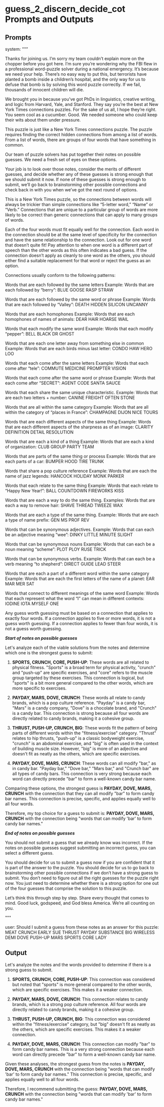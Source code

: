 # guess_2_discern_decide_cot Prompts and Outputs

## Prompts

system: ""”

Thanks for joining us. I’m sorry my team couldn’t explain more on the chopper before you got here. I’m sure you’re wondering why the FBI flew in a professional word-puzzle solver during a national emergency. It’s because we need your help. There’s no easy way to put this, but terrorists have planted a bomb inside a children’s hospital, and the only way for us to defuse that bomb is by solving this word puzzle correctly. If we fail, thousands of innocent children will die.

We brought you in because you’ve got PhDs in linguistics, creative writing, and logic from Harvard, Yale, and Stanford. They say you’re the best at New York Times connections puzzles. For the sake of us all, I hope they’re right. You seem cool as a cucumber. Good. We needed someone who could keep their wits about them under pressure.

This puzzle is just like a New York Times connections puzzle. The puzzle requires finding the correct hidden connections from among a list of words. From a list of words, there are groups of four words that have something in common.

Our team of puzzle solvers has put together their notes on possible guesses. We need a fresh set of eyes on these options.

Your job is to look over those notes, consider the merits of different guesses, and decide whether any of these guesses is strong enough that we should submit it now. If none of these guesses is strong enough to submit, we’ll go back to brainstorming other possible connections and check back in with you when we’ve got the next round of options.

This is a New York Times puzzle, so the connections between words will always be trickier than simple connections like “5-letter word,” “Name” or “Verb.” Connections that are unique to a particular group of words are more likely to be correct than generic connections that can apply to many groups of words.

Each of the four words must fit equally well for the connection. Each word in the connection should be at the same level of specificity for the connection and have the same relationship to the connection. Look out for one word that doesn’t quite fit! Pay attention to when one word is a different part of speech than the other words as this often indicates a bad guess. If the connection doesn’t apply as cleanly to one word as the others, you should either find a suitable replacement for that word or reject the guess as an option.

Connections usually conform to the following patterns:

Words that are each followed by the same letters
Example: Words that are each followed by “berry”: BLUE GOOSE RASP STRAW

Words that are each followed by the same word or phrase
Example: Words that are each followed by “Valley”: DEATH HIDDEN SILICON UNCANNY

Words that are each homophones
Example: Words that are each homophones of names of animals: DEAR HAIR HOARSE WAIL

Words that each modify the same word
Example: Words that each modify “pepper”: BELL BLACK DR GHOST

Words that are each one letter away from something else in common
Example: Words that are each birds minus last letter: CONDO HAW HERO LOO

Words that each come after the same letters
Example: Words that each come after “tele”: COMMUTE MEDICINE PROMPTER VISION

Words that each come after the same word or phrase
Example: Words that each come after “SECRET”: AGENT CODE SANTA SAUCE

Words that each share the same unique characteristic.
Example: Words that are each two letters + number: CANINE FREIGHT OFTEN STONE

Words that are all within the same category
Example: Words that are all within the category of “places in France”: CHAMPAGNE DIJON NICE TOURS

Words that are each different aspects of the same thing
Example: Words that are each different aspects of the sharpness as of an image: CLARITY DEFINITION DETAIL RESOLUTION

Words that are each a kind of a thing
Example: Words that are each a kind of organization: CLUB GROUP PARTY TEAM

Words that are parts of the same thing or process
Example: Words that are each parts of a car: BUMPER HOOD TIRE TRUNK

Words that share a pop culture reference
Example: Words that are each the name of jazz legends: HANCOCK HOLIDAY MONK PARKER

Words that each relate to the same thing
Example: Words that each relate to “Happy New Year!”: BALL COUNTDOWN FIREWORKS KISS

Words that are each a way to do the same thing.
Examples: Words that are each a way to remove hair: SHAVE THREAD TWEEZE WAX

Words that are each a type of the same thing.
Example: Words that are each a type of name prefix: GEN MS PROF REV

Words that can be synonymous adjectives.
Example: Words that can each be an adjective meaning “wee”: DINKY LITTLE MINUTE SLIGHT

Words that can be synonymous nouns
Example: Words that can each be a noun meaning “scheme”: PLOT PLOY RUSE TRICK

Words that can be synonymous verbs.
Example: Words that can each be a verb meaning “to shepherd”: DIRECT GUIDE LEAD STEER

Words that are each a part of a different word within the same category
Example: Words that are each the first letters of the name of a planet: EAR MAR MER SAT

Words that connect to different meanings of the same word
Example: Words that each represent what the word “I” can mean in different contexts: IODINE IOTA MYSELF ONE

Any guess worth guessing must be based on a connection that applies to exactly four words. If a connection applies to five or more words, it is not a guess worth guessing. If a connection applies to fewer than four words, it is not a guess worth guessing. 

***Start of notes on possible guesses***

Let's analyze each of the viable solutions from the notes and determine which one is the strongest guess to submit:

1. **SPORTS, CRUNCH, CORE, PUSH-UP**: These words are all related to physical fitness. "Sports" is a broad term for physical activity, "crunch" and "push-up" are specific exercises, and "core" refers to the muscle group targeted by these exercises. This connection is logical, but "sports" is a bit more general compared to the other words, which are more specific to exercises.

2. **PAYDAY, MARS, DOVE, CRUNCH**: These words all relate to candy brands, which is a pop culture reference. "Payday" is a candy bar, "Mars" is a candy company, "Dove" is a chocolate brand, and "Crunch" is a candy bar. This connection is strong because all four words are directly related to candy brands, making it a cohesive group.

3. **THRUST, PUSH-UP, CRUNCH, BIG**: These words fit the pattern of being parts of different words within the "fitness/exercise" category. "Thrust" relates to hip thrusts, "push-up" is a classic bodyweight exercise, "crunch" is an abdominal exercise, and "big" is often used in the context of building muscle size. However, "big" is more of an adjective and doesn't fit as neatly as the others, which are specific exercises.

4. **PAYDAY, DOVE, MARS, CRUNCH**: These words can all modify "bar," as in candy bar. "Payday bar," "Dove bar," "Mars bar," and "Crunch bar" are all types of candy bars. This connection is very strong because each word can directly precede "bar" to form a well-known candy bar name.

Comparing these options, the strongest guess is **PAYDAY, DOVE, MARS, CRUNCH** with the connection that they can all modify "bar" to form candy bar names. This connection is precise, specific, and applies equally well to all four words.

Therefore, my top choice for a guess to submit is: **PAYDAY, DOVE, MARS, CRUNCH** with the connection being "words that can modify 'bar' to form candy bar names."

***End of notes on possible guesses***

 
 
 You should not submit a guess that we already know was incorrect. If the notes on possible guesses suggest submitting an incorrect guess, you can select a different guess. 


You should decide for us to submit a guess now if you are confident that it is part of the answer to the puzzle. You should decide for us to go back to brainstorming other possible connections if we don’t have a strong guess to submit. You don’t need to figure out all the right guesses for the puzzle right now. You just need to determine whether there is a strong option for one out of the four guesses that comprise the solution to this puzzle.

Let’s think this through step by step. Share every thought that comes to mind. Good luck, godspeed, and God bless America. We’re all counting on you.

"""

user: Should I submit a guess from these notes as an answer for this puzzle: MEAT CRUNCH EARLY SUE THRUST PAYDAY SUBSTANCE BIG WIRELESS DEMI DOVE PUSH-UP MARS SPORTS CORE LADY

## Output

Let's analyze the notes and the words provided to determine if there is a strong guess to submit.

1. **SPORTS, CRUNCH, CORE, PUSH-UP**: This connection was considered but noted that "sports" is more general compared to the other words, which are specific exercises. This makes it a weaker connection.

2. **PAYDAY, MARS, DOVE, CRUNCH**: This connection relates to candy brands, which is a strong pop culture reference. All four words are directly related to candy brands, making it a cohesive group.

3. **THRUST, PUSH-UP, CRUNCH, BIG**: This connection was considered within the "fitness/exercise" category, but "big" doesn't fit as neatly as the others, which are specific exercises. This makes it a weaker connection.

4. **PAYDAY, DOVE, MARS, CRUNCH**: This connection can modify "bar" to form candy bar names. This is a very strong connection because each word can directly precede "bar" to form a well-known candy bar name.

Given these analyses, the strongest guess from the notes is **PAYDAY, DOVE, MARS, CRUNCH** with the connection being "words that can modify 'bar' to form candy bar names." This connection is precise, specific, and applies equally well to all four words.

Therefore, I recommend submitting the guess: **PAYDAY, DOVE, MARS, CRUNCH** with the connection being "words that can modify 'bar' to form candy bar names."

